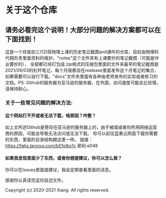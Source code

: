 # 关于这个仓库

## 请务必看完这个说明！大部分问题的解决方案都可以在下面找到！

这是一个存放初三(12)班物理上课的历史笔记截图and课件的仓库，目前由物理科代翔负责里面资料的维护。"notes"这个文件夹有上课要抄的笔记截图（可能是作业要抄的），
全部都已经打包成.zip格式的压缩包里面的文件夹最早的笔记截图是2021/09/03的杠杆笔记，每个月我都会在realease里面发布这个月笔记的集合，如果需要可以自行下载。"docs"文件夹里面有各种由老师发布的实验或者练习的文档。PS: Github的服务器为亚马逊的服务器，在外国，访问速度可能会比较慢，请保持耐心。

### 关于一些常见问题的解决方法:
#### 这个网站打不开或者无法下载，啥原因？咋整？
如上文所述Github是寄存在亚马逊的服务器上的，由于被墙或者你所用网络运营商的原因，可能会导致无法访问或无法下载。
你可以前往蓝奏云网盘下载你需要的东西，里面的目录结构跟这里一样。
链接：https://fatjs.lanzoui.com/b01olbx1c
密码:e048

#### 如果我发现里面少了东西，或者你想提建议，你可以怎么做？
你可以在Issues里面提建议，我会定期查看里面的消息。

感谢你认真读完这份自述文件。

Copyright (c) 2020-2021 Xiang. All rights reserved.
